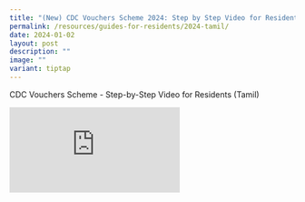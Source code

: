 ```yaml
---
title: "(New) CDC Vouchers Scheme 2024: Step by Step Video for Residents (Tamil)"
permalink: /resources/guides-for-residents/2024-tamil/
date: 2024-01-02
layout: post
description: ""
image: ""
variant: tiptap
---
```

<p>CDC Vouchers Scheme - Step-by-Step Video for Residents (Tamil)</p><div class="iframe-wrapper"><iframe allowfullscreen="true" frameborder="0" src="https://www.youtube.com/embed/8f_qVklp8Oo?si=eUXOF84__B48PaUB"></iframe></div><p></p>